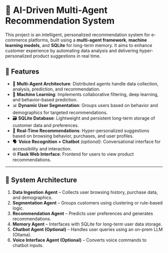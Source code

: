 # 🛒 AI-Driven Multi-Agent Recommendation System

This project is an intelligent, personalized recommendation system for e-commerce platforms, built using a **multi-agent framework**, **machine learning models**, and **SQLite** for long-term memory. It aims to enhance customer experience by automating data analysis and delivering hyper-personalized product suggestions in real time.

## 🚀 Features

- 🤖 **Multi-Agent Architecture**: Distributed agents handle data collection, analysis, prediction, and recommendation.
- 🧠 **Machine Learning**: Implements collaborative filtering, deep learning, and behavior-based prediction.
- 📊 **Dynamic User Segmentation**: Groups users based on behavior and demographics for targeted recommendations.
- 🗃️ **SQLite Database**: Lightweight and persistent long-term storage of customer data and preferences.
- 🎯 **Real-Time Recommendations**: Hyper-personalized suggestions based on browsing behavior, purchases, and user profiles.
- 🗣️ **Voice Recognition + Chatbot** *(optional)*: Conversational interface for accessibility and interaction.
- 🌐 **Flask Web Interface**: Frontend for users to view product recommendations.

---

## 🧩 System Architecture

1. **Data Ingestion Agent** – Collects user browsing history, purchase data, and demographics.
2. **Segmentation Agent** – Groups customers using clustering or rule-based logic.
3. **Recommendation Agent** – Predicts user preferences and generates recommendations.
4. **Memory Agent** – Interfaces with SQLite for long-term user data storage.
5. **Chatbot Agent (Optional)** – Handles user queries using an on-prem LLM (Ollama).
6. **Voice Interface Agent (Optional)** – Converts voice commands to chatbot inputs.


